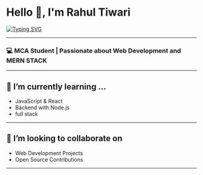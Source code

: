 # Hello 👋, I'm Rahul Tiwari

[![Typing SVG](https://readme-typing-svg.herokuapp.com?font=Fira+Code&pause=1000&color=00F700&center=true&vCenter=true&width=435&lines=MCA+Student;Web+Development+Enthusiast;Open+Source+Learner;Future+MCA+Student)](https://git.io/typing-svg)

---

### 💻  MCA Student | Passionate about Web Development and MERN STACK


---

## 🌱 I’m currently learning ...
- JavaScript & React  
- Backend with Node.js
- full stack 

---

## 🤝 I’m looking to collaborate on
- Web Development Projects  
- Open Source Contributions  

---


